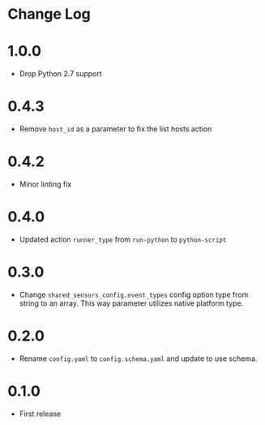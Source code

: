 # Change Log

# 1.0.0

* Drop Python 2.7 support

# 0.4.3

- Remove `host_id` as a parameter to fix the list hosts action

# 0.4.2

- Minor linting fix

# 0.4.0

- Updated action `runner_type` from `run-python` to `python-script`

# 0.3.0

- Change ``shared_sensors_config.event_types`` config option type from string to an array.
  This way parameter utilizes native platform type.

# 0.2.0

- Rename `config.yaml` to `config.schema.yaml` and update to use schema.

# 0.1.0

- First release
